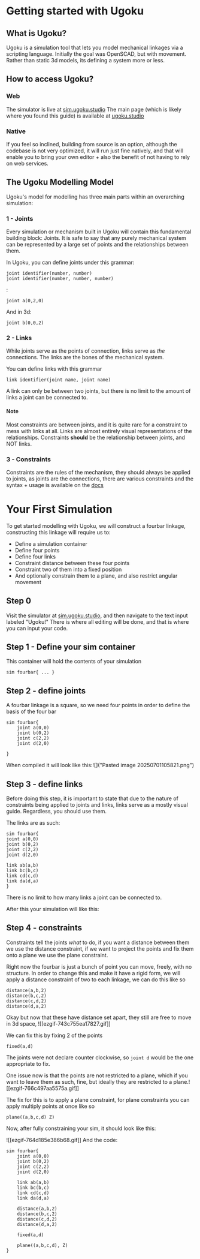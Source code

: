 # Getting started with Ugoku

## What is Ugoku?

Ugoku is a simulation tool that lets you model mechanical linkages via a scripting language. Initially the goal was OpenSCAD, but with movement. Rather than static 3d models, its defining a system more or less.
## How to access Ugoku?
### Web
The simulator is live at [sim.ugoku.studio](https://sim.ugoku.studio)
The main page (which is likely where you found this guide) is available at [ugoku.studio](https://ugoku.studio)
### Native

If you feel so inclined, building from source is an option, although the codebase is not very optimized, it will run just fine natively, and that will enable you to bring your own editor + also the benefit of not having to rely on web services.

## The Ugoku Modelling Model 

Ugoku's model for modelling has three main parts within an overarching simulation:
### 1 - Joints

Every simulation or mechanism built in Ugoku will contain this fundamental building block:  Joints. It is safe to say that any purely mechanical system can be represented by a large set of points and the relationships between them.


In Ugoku, you can define joints under this grammar:
```
joint identifier(number, number)
joint identifier(number, number, number)
```

:
```
joint a(0,2,0) 
```
And in 3d:
```
joint b(0,0,2)
```

### 2 - Links

While joints serve as the points of connection, links serve as *the* connections. The links are the bones of the mechanical system.

You can define links with this grammar
```
link identifier(joint name, joint name)
```

A link can only be between two joints, but there is no limit to the amount of links a joint can be connected to.

#### Note

Most constraints are between joints, and it is quite rare for a constraint to mess with links at all. Links are almost entirely visual representations of the relationships. Constraints **should** be the relationship between joints, and NOT links.

### 3 - Constraints

Constraints are the rules of the mechanism, they should always be applied to joints, as joints are the connections, there are various constraints and the syntax + usage is available on the [docs](https://ugoku.studio/docs)


# Your First Simulation

To get started modelling with Ugoku, we will construct a fourbar linkage, constructing this linkage will require us to:
- Define a simulation container
- Define four points
- Define four links
- Constraint distance between these four points
- Constraint two of them into a fixed position
- And optionally constrain them to a plane, and also restrict angular movement

## Step 0
Visit the simulator at [sim.ugoku.studio](https://sim.ugoku.studio), and then navigate to the text input labeled "Ugoku!"
There is where all editing will be done, and that is where you can input your code.

## Step 1 - Define your sim container



This container will hold the contents of your simulation
```
sim fourbar{ ... }
```


## Step 2 - define joints

A fourbar linkage is a square, so we need four points in order to define the basis of the four bar
```
sim fourbar{  
	joint a(0,0)    
	joint b(0,2)
	joint c(2,2)
	joint d(2,0)
	
}
```
When compiled it will look like this:![]("Pasted image 20250701105821.png")

## Step 3 - define links

Before doing this step, it is important to state that due to the nature of constraints being applied to joints and links, links serve as a mostly visual guide. Regardless, you should use them.

The links are as such:
```
sim fourbar{
joint a(0,0)
joint b(0,2)
joint c(2,2)
joint d(2,0)

link ab(a,b)
link bc(b,c)
link cd(c,d)
link da(d,a)
}
```
There is no limit to how many links a joint can be connected to.

After this your simulation will like this:


## Step 4 - constraints

Constraints tell the joints *what* to do, if you want a distance between them we use the distance constraint, if we want to project the points and fix them onto a plane we use the plane constraint.

Right now the fourbar is just a bunch of point you can move, freely, with no structure.
In order to change this and make it have a rigid form, we will apply a distance constraint of two to each linkage, we can do this like so
```
distance(a,b,2)
distance(b,c,2)
distance(c,d,2)
distance(d,a,2)
```

Okay but now that these have distance set apart, they still are free to move in 3d space,
![[ezgif-743c755ea17827.gif]]

We can fix this by fixing 2 of the points
```
fixed(a,d)
```
The joints were not declare counter clockwise, so `joint d` would be the one appropriate to fix.

One issue now is that the points are not restricted to a plane, which if you want to leave them as such, fine, but ideally they are restricted to a plane.![[ezgif-766c497aa5575a.gif]]

The fix for this is to apply a plane constraint, for plane constraints you can apply multiply points at once like so

```
plane((a,b,c,d) Z)
```

Now, after fully constraining your sim, it should look like this:

![[ezgif-764d185e386b68.gif]]
And the code:

```
sim fourbar{
	joint a(0,0)
	joint b(0,2)
	joint c(2,2)
	joint d(2,0)

	link ab(a,b)
	link bc(b,c)
	link cd(c,d)
	link da(d,a)

	distance(a,b,2)
	distance(b,c,2)
	distance(c,d,2)
	distance(d,a,2)

	fixed(a,d)
	
	plane((a,b,c,d), Z)
}
```